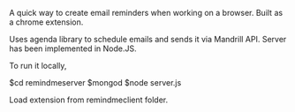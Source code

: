 A quick way to create email reminders when working on a browser.
Built as a chrome extension.

Uses agenda library to schedule emails and sends it via Mandrill API.
Server has been implemented in Node.JS.

To run it locally,

$cd remindmeserver
$mongod
$node server.js

Load extension from remindmeclient folder.

